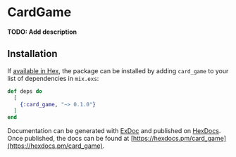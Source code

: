 # CardGame

**TODO: Add description**

## Installation

If [available in Hex](https://hex.pm/docs/publish), the package can be installed
by adding `card_game` to your list of dependencies in `mix.exs`:

```elixir
def deps do
  [
    {:card_game, "~> 0.1.0"}
  ]
end
```

Documentation can be generated with [ExDoc](https://github.com/elixir-lang/ex_doc)
and published on [HexDocs](https://hexdocs.pm). Once published, the docs can
be found at [https://hexdocs.pm/card_game](https://hexdocs.pm/card_game).

